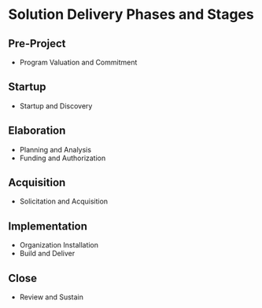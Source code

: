 # Solution Delivery Phases and Stages
## Pre-Project

* Program Valuation and Commitment
## Startup

* Startup and Discovery
## Elaboration

* Planning and Analysis
* Funding and Authorization
## Acquisition

* Solicitation and Acquisition
## Implementation
* Organization Installation
* Build and Deliver
## Close

* Review and Sustain

